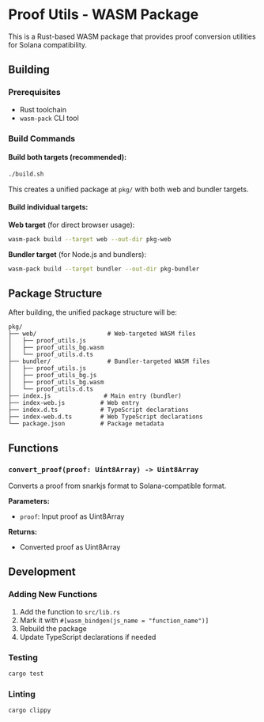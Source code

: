# Proof Utils - WASM Package

This is a Rust-based WASM package that provides proof conversion utilities for Solana compatibility.

## Building

### Prerequisites

- Rust toolchain
- `wasm-pack` CLI tool

### Build Commands

#### Build both targets (recommended):
```bash
./build.sh
```

This creates a unified package at `pkg/` with both web and bundler targets.

#### Build individual targets:

**Web target** (for direct browser usage):
```bash
wasm-pack build --target web --out-dir pkg-web
```

**Bundler target** (for Node.js and bundlers):
```bash
wasm-pack build --target bundler --out-dir pkg-bundler
```

## Package Structure

After building, the unified package structure will be:

```
pkg/
├── web/                    # Web-targeted WASM files
│   ├── proof_utils.js
│   ├── proof_utils_bg.wasm
│   └── proof_utils.d.ts
├── bundler/                # Bundler-targeted WASM files
│   ├── proof_utils.js
│   ├── proof_utils_bg.js
│   ├── proof_utils_bg.wasm
│   └── proof_utils.d.ts
├── index.js               # Main entry (bundler)
├── index-web.js          # Web entry
├── index.d.ts            # TypeScript declarations
├── index-web.d.ts        # Web TypeScript declarations
└── package.json          # Package metadata
```

## Functions

### `convert_proof(proof: Uint8Array) -> Uint8Array`

Converts a proof from snarkjs format to Solana-compatible format.

**Parameters:**
- `proof`: Input proof as Uint8Array

**Returns:**
- Converted proof as Uint8Array

## Development

### Adding New Functions

1. Add the function to `src/lib.rs`
2. Mark it with `#[wasm_bindgen(js_name = "function_name")]`
3. Rebuild the package
4. Update TypeScript declarations if needed

### Testing

```bash
cargo test
```

### Linting

```bash
cargo clippy
``` 